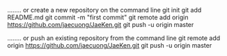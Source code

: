........ or create a new repository on the command line
git init
git add README.md
git commit -m "first commit"
git remote add origin https://github.com/jaecuong/JaeKen.git
git push -u origin master




........ or push an existing repository from the command line
git remote add origin https://github.com/jaecuong/JaeKen.git
git push -u origin master
